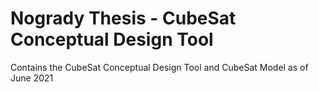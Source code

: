 # Nogrady Thesis - CubeSat Conceptual Design Tool
 Contains the CubeSat Conceptual Design Tool and CubeSat Model as of June 2021
